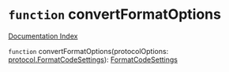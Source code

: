 # `function` convertFormatOptions

[Documentation Index](../README.md)

`function` convertFormatOptions(protocolOptions: [protocol.FormatCodeSettings](../type.FormatCodeSettings/README.md)): [FormatCodeSettings](../interface.FormatCodeSettings/README.md)

